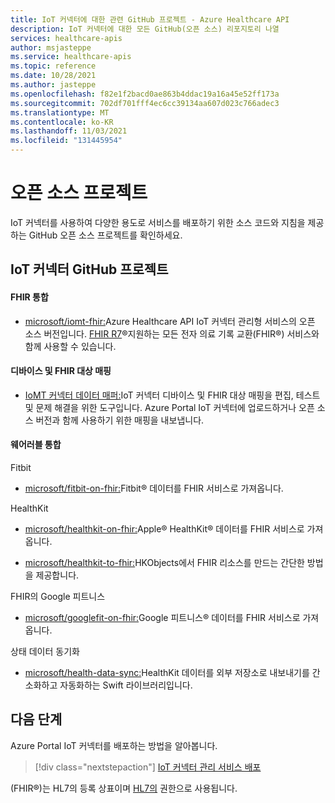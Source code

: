 ```yaml
---
title: IoT 커넥터에 대한 관련 GitHub 프로젝트 - Azure Healthcare API
description: IoT 커넥터에 대한 모든 GitHub(오픈 소스) 리포지토리 나열
services: healthcare-apis
author: msjasteppe
ms.service: healthcare-apis
ms.topic: reference
ms.date: 10/28/2021
ms.author: jasteppe
ms.openlocfilehash: f82e1f2bacd0ae863b4ddac19a16a45e52ff173a
ms.sourcegitcommit: 702df701fff4ec6cc39134aa607d023c766adec3
ms.translationtype: MT
ms.contentlocale: ko-KR
ms.lasthandoff: 11/03/2021
ms.locfileid: "131445954"
---
```

# <a name="open-source-projects"></a>오픈 소스 프로젝트

IoT 커넥터를 사용하여 다양한 용도로 서비스를 배포하기 위한 소스 코드와 지침을 제공하는 GitHub 오픈 소스 프로젝트를 확인하세요. 

## <a name="iot-connector-github-projects"></a>IoT 커넥터 GitHub 프로젝트

#### <a name="fhir-integration"></a>FHIR 통합

* [microsoft/iomt-fhir:](https://github.com/microsoft/iomt-fhir)Azure Healthcare API IoT 커넥터 관리형 서비스의 오픈 소스 버전입니다. [FHIR R7](https://https://www.hl7.org/implement/standards/product_brief.cfm?product_id=491)&#174;지원하는 모든 전자 의료 기록 교환(FHIR&#174;) 서비스와 함께 사용할 수 있습니다.

#### <a name="device-and-fhir-destination-mappings"></a>디바이스 및 FHIR 대상 매핑

* [IoMT 커넥터 데이터 매퍼:](https://github.com/microsoft/iomt-fhir/tree/master/tools/data-mapper)IoT 커넥터 디바이스 및 FHIR 대상 매핑을 편집, 테스트 및 문제 해결을 위한 도구입니다. Azure Portal IoT 커넥터에 업로드하거나 오픈 소스 버전과 함께 사용하기 위한 매핑을 내보냅니다.

#### <a name="wearables-integration"></a>웨어러블 통합

Fitbit

* [microsoft/fitbit-on-fhir:](https://github.com/microsoft/FitbitOnFHIR)Fitbit&#174; 데이터를 FHIR 서비스로 가져옵니다.

HealthKit

* [microsoft/healthkit-on-fhir:](https://github.com/microsoft/healthkit-on-fhir)Apple&#174; HealthKit&#174; 데이터를 FHIR 서비스로 가져옵니다.

* [microsoft/healthkit-to-fhir:](https://github.com/microsoft/healthkit-to-fhir)HKObjects에서 FHIR 리소스를 만드는 간단한 방법을 제공합니다.

FHIR의 Google 피트니스

* [microsoft/googlefit-on-fhir:](https://github.com/microsoft/googlefit-on-fhir)Google 피트니스&#174; 데이터를 FHIR 서비스로 가져옵니다.

상태 데이터 동기화

* [microsoft/health-data-sync:](https://github.com/microsoft/health-data-sync)HealthKit 데이터를 외부 저장소로 내보내기를 간소화하고 자동화하는 Swift 라이브러리입니다.

## <a name="next-steps"></a>다음 단계
Azure Portal IoT 커넥터를 배포하는 방법을 알아봅니다.

>[!div class="nextstepaction"]
>[IoT 커넥터 관리 서비스 배포](deploy-iot-connector-in-azure.md)

(FHIR&#174;)는 HL7의 등록 상표이며 [HL7의](https://hl7.org/fhir/) 권한으로 사용됩니다.